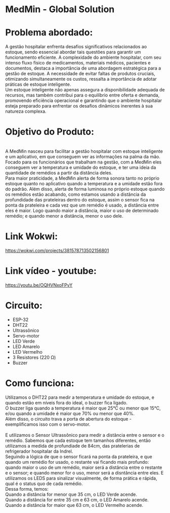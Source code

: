 # MedMin - Global Solution <br>

# Problema abordado: <br>
A gestão hospitalar enfrenta desafios significativos relacionados ao estoque, sendo essencial abordar tais questões para garantir um funcionamento eficiente. A complexidade do ambiente hospitalar, com seu intenso fluxo físico de medicamentos, materiais médicos, pacientes e documentos, destaca a importância de uma abordagem estratégica para a gestão de estoque. A necessidade de evitar faltas de produtos cruciais, otimizando simultaneamente os custos, ressalta a importância de adotar práticas de estoque inteligente.  <br>
Um estoque inteligente não apenas assegura a disponibilidade adequada de recursos, mas também contribui para o equilíbrio entre oferta e demanda, promovendo eficiência operacional e garantindo que o ambiente hospitalar esteja preparado para enfrentar os desafios dinâmicos inerentes à sua natureza complexa. <br>

# Objetivo do Produto:
<br> A MedMin nasceu para facilitar a gestão hospitalar com estoque inteligente e um aplicativo, em que conseguem ver as informações na palma da mão. Focado para os funcionários que trabalham na gestão, com a MedMin eles conseguem ver a temperatura e umidade do estoque, e ter uma ideia da quantidade de remédios a partir da distância deles.  <br>
Para maior praticidade, a MedMin alerta de forma sonora tanto no próprio estoque quanto no aplicativo quando a temperatura e a umidade estão fora do padrão. Além disso, alerta de forma luminosa no próprio estoque quando os remédios estão acabando, como estamos usando a distância da profundidade das prateleiras dentro do estoque, assim o sensor fica na ponta da prateleira e cada vez que um remédio é usado, a distância entre eles é maior. Logo quando maior a distância, maior o uso de determinado remédio; e quando menor a distância, menor o uso dele. <br>

# Link Wokwi:
https://wokwi.com/projects/381578713502156801
<br>

# Link vídeo - youtube:
https://youtu.be/OQHVNxoFPvY
<br>

# Circuito:
- ESP-32
- DHT22
- Ultrassônico
- Servo-motor
- LED Verde
- LED Amarelo
- LED Vermelho
- 3 Resistores (220 Ω)
- Buzzer


# Como funciona:
Utilizamos o DHT22 para medir a temperatura e umidade do estoque, e quando estão em níveis fora do ideal, o buzzer fica ligado.
<br> O buzzer liga quando a temperatura é maior que 25°C ou menor que 15°C, e/ou quando a umidade é maior que 70% ou menor que 40%.
<br> Além disso, o circuito trava a porta de abertura do estoque - exemplificamos isso com o servo-motor.
<br> <br>
E utilizamos o Sensor Ultrassônico para medir a distância entre o sensor e o remédio. Sabemos que cada estoque tem tamanhos diferentes, então utilizamos a medida de profundiade de 84cm, das pratelerias de refrigerador hospitalar da Indrel.
<br> Seguindo a lógica de que o sensor ficará na ponta da prateleira, e que quando um remédio for usado, o restante vai ficando mais profundo: quando maior o uso de um remédio, maior será a distância entre o restante e o sensor; e quando menor for o uso, menor será a disntância entre eles. E utilizamos os LEDS para sinalizar visualmente, de forma prática e rápida, qual é o status quo de cada remédio.<br>
Dessa forma, temos: 
<br> Quando a distância for menor que 35 cm, o LED Verde acende. 
<br> Quando a distância for entre 35 cm e 63 cm, o LED Amarelo acende.
<br> Quando a distância for maior que 63 cm, o LED Vermelho acende.
